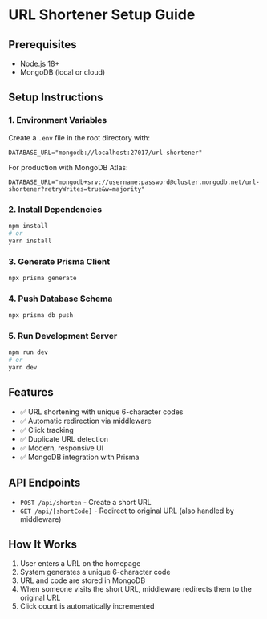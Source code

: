 # URL Shortener Setup Guide

## Prerequisites
- Node.js 18+ 
- MongoDB (local or cloud)

## Setup Instructions

### 1. Environment Variables
Create a `.env` file in the root directory with:
```
DATABASE_URL="mongodb://localhost:27017/url-shortener"
```

For production with MongoDB Atlas:
```
DATABASE_URL="mongodb+srv://username:password@cluster.mongodb.net/url-shortener?retryWrites=true&w=majority"
```

### 2. Install Dependencies
```bash
npm install
# or
yarn install
```

### 3. Generate Prisma Client
```bash
npx prisma generate
```

### 4. Push Database Schema
```bash
npx prisma db push
```

### 5. Run Development Server
```bash
npm run dev
# or
yarn dev
```

## Features
- ✅ URL shortening with unique 6-character codes
- ✅ Automatic redirection via middleware
- ✅ Click tracking
- ✅ Duplicate URL detection
- ✅ Modern, responsive UI
- ✅ MongoDB integration with Prisma

## API Endpoints
- `POST /api/shorten` - Create a short URL
- `GET /api/[shortCode]` - Redirect to original URL (also handled by middleware)

## How It Works
1. User enters a URL on the homepage
2. System generates a unique 6-character code
3. URL and code are stored in MongoDB
4. When someone visits the short URL, middleware redirects them to the original URL
5. Click count is automatically incremented
